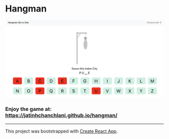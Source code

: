 # Hangman

![screenshot](src/images/game_snapshot.jpg)

### Enjoy the game at: https://jatinhchanchlani.github.io/hangman/

---

This project was bootstrapped with [Create React App](https://github.com/facebook/create-react-app).
